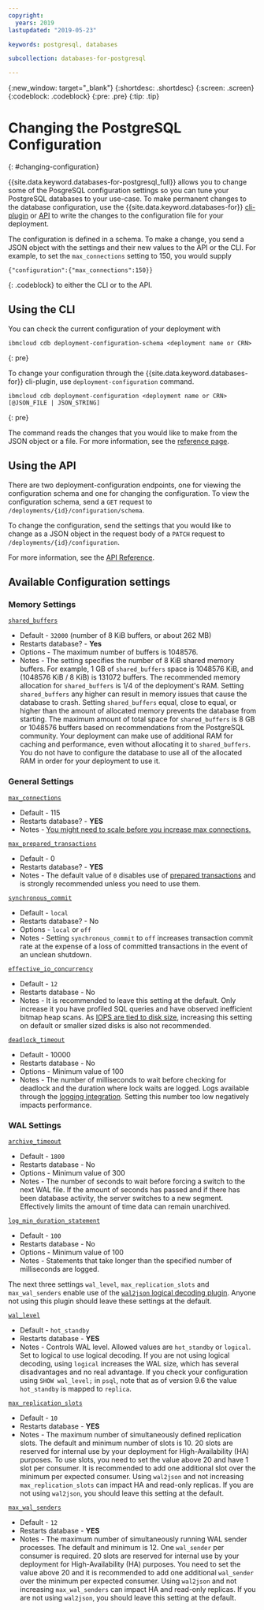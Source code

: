 ```yaml
---
copyright:
  years: 2019
lastupdated: "2019-05-23"

keywords: postgresql, databases

subcollection: databases-for-postgresql

---
```


{:new_window: target="_blank"}
{:shortdesc: .shortdesc}
{:screen: .screen}
{:codeblock: .codeblock}
{:pre: .pre}
{:tip: .tip}

# Changing the PostgreSQL Configuration
{: #changing-configuration}

{{site.data.keyword.databases-for-postgresql_full}} allows you to change some of the PosgreSQL configuration settings so you can tune your PostgreSQL databases to your use-case. To make permanent changes to the database configuration, use the {{site.data.keyword.databases-for}} [cli-plugin](/docs/databases-cli-plugin?topic=databases-cli-plugin-cdb-reference#deployment-configuration) or [API](https://{DomainName}/apidocs/cloud-databases-api#change-your-database-configuration) to write the changes to the configuration file for your deployment.

The configuration is defined in a schema. To make a change, you send a JSON object with the settings and their new values to the API or the CLI.  For example, to set the `max_connections` setting to 150, you would supply 
```
{"configuration":{"max_connections":150}}
```
{: .codeblock}
to either the CLI or to the API.

## Using the CLI

You can check the current configuration of your deployment with 
```
ibmcloud cdb deployment-configuration-schema <deployment name or CRN>
```
{: pre}

To change your configuration through the {{site.data.keyword.databases-for}} cli-plugin, use `deployment-configuration` command. 
```
ibmcloud cdb deployment-configuration <deployment name or CRN> [@JSON_FILE | JSON_STRING]
```
{: pre}

The command reads the changes that you would like to make from the JSON object or a file. For more information, see the [reference page](/docs/databases-cli-plugin?topic=databases-cli-plugin-cdb-reference#deployment-configuration).

## Using the API

There are two deployment-configuration endpoints, one for viewing the configuration schema and one for changing the configuration. To view the configuration schema, send a `GET` request to `/deployments/{id}/configuration/schema`.

To change the configuration, send the settings that you would like to change as a JSON object in the request body of a `PATCH` request to `/deployments/{id}/configuration`.

For more information, see the [API Reference](https://cloud.ibm.com/apidocs/cloud-databases-api#change-your-database-configuration).


## Available Configuration settings

### Memory Settings

[`shared_buffers`](https://www.postgresql.org/docs/current/runtime-config-resource.html#GUC-SHARED-BUFFERS)
  - Default - `32000` (number of 8 KiB buffers, or about 262 MB) 
  - Restarts database? - **Yes**
  - Options - The maximum number of buffers is 1048576. 
  - Notes - The setting specifies the number of 8 KiB shared memory buffers. For example, 1 GB of `shared_buffers` space is 1048576 KiB, and (1048576 KiB / 8 KiB) is 131072 buffers. The recommended memory allocation for `shared_buffers` is 1/4 of the deployment's RAM. Setting `shared_buffers` any higher can result in memory issues that cause the database to crash. Setting `shared_buffers` equal, close to equal, or higher than the amount of allocated memory prevents the database from starting. The maximum amount of total space for `shared_buffers` is 8 GB or 1048576 buffers based on recommendations from the PostgreSQL community. Your deployment can make use of additional RAM for caching and performance, even without allocating it to `shared_buffers`. You do not have to configure the database to use all of the allocated RAM in order for your deployment to use it.

### General Settings

[`max_connections`](https://www.postgresql.org/docs/current/runtime-config-connection.html#GUC-MAX-CONNECTIONS)
  - Default - 115
  - Restarts database? - **YES**
  - Notes - [You might need to scale before you increase max connections.](/docs/databases-for-postgresql?topic=databases-for-postgresql-high-availability#connection-limits)

[`max_prepared_transactions`](https://www.postgresql.org/docs/current/runtime-config-resource.html#GUC-MAX-PREPARED-TRANSACTIONS)
  - Default - 0
  - Restarts database? - **YES**
  - Notes - The default value of `0` disables use of [prepared transactions](https://www.postgresql.org/docs/current/sql-prepare-transaction.html) and is strongly recommended unless you need to use them.

[`synchronous_commit`](https://www.postgresql.org/docs/current/wal-async-commit.html)
  - Default - `local`
  - Restarts database? - No
  - Options - `local` or `off`
  - Notes - Setting `synchronous_commit` to `off` increases transaction commit rate at the expense of a loss of committed transactions in the event of an unclean shutdown.

[`effective_io_concurrency`](https://www.postgresql.org/docs/current/runtime-config-resource.html#GUC-EFFECTIVE-IO-CONCURRENCY)
  - Default - `12`
  - Restarts database - No
  - Notes - It is recommended to leave this setting at the default. Only increase it you have profiled SQL queries and have observed inefficient bitmap heap scans. As [IOPS are tied to disk size](/docs/databases-for-postgresql?topic=databases-for-postgresql-high-availability#disk-iops), increasing this setting on default or smaller sized disks is also not recommended.

[`deadlock_timeout`](https://www.postgresql.org/docs/current/runtime-config-locks.html)
  - Default - 10000
  - Restarts database - No
  - Options - Minimum value of 100
  - Notes - The number of milliseconds to wait before checking for deadlock and the duration where lock waits are logged. Logs available through the [logging integration](/docs/databases-for-postgresql?topic=cloud-databases-logging). Setting this number too low negatively impacts performance.

### WAL Settings

[`archive_timeout`](https://www.postgresql.org/docs/current/runtime-config-wal.html)
  - Default - `1800`
  - Restarts database - No
  - Options - Minimum value of 300
  - Notes - The number of seconds to wait before forcing a switch to the next WAL file. If the amount of seconds has passed and if there has been database activity, the server switches to a new segment. Effectively limits the amount of time data can remain unarchived.

[`log_min_duration_statement`](https://www.postgresql.org/docs/current/runtime-config-logging.html)
  - Default - `100`
  - Restarts database - No
  - Options - Minimum value of 100
  - Notes - Statements that take longer than the specified number of milliseconds are logged.


The next three settings `wal_level`, `max_replication_slots` and `max_wal_senders` enable use of the [`wal2json` logical decoding plugin](/docs/databases-for-postgresql?topic=databases-for-postgresql-wal2json). Anyone not using this plugin should leave these settings at the default.

[`wal_level`](https://www.postgresql.org/docs/current/runtime-config-wal.html)
  - Default - `hot_standby`
  - Restarts database - **YES**
  - Notes - Controls WAL level. Allowed values are `hot_standby` or `logical`. Set to logical to use logical decoding. If you are not using logical decoding, using `logical` increases the WAL size, which has several disadvantages and no real advantage. If you check your configuration using `SHOW wal_level;` in `psql`, note that as of version 9.6 the value `hot_standby` is mapped to `replica`.

[`max_replication_slots`](https://www.postgresql.org/docs/current/runtime-config-replication.html)
  - Default - `10`
  - Restarts database - **YES**
  - Notes - The maximum number of simultaneously defined replication slots. The default and minimum number of slots is 10. 20 slots are reserved for internal use by your deployment for High-Availability (HA) purposes. To use slots, you need to set the value above 20 and have 1 slot per consumer. It is recommended to add one additional slot over the minimum per expected consumer. Using `wal2json` and not increasing `max_replication_slots` can impact HA and read-only replicas. If you are not using `wal2json`, you should leave this setting at the default.

[`max_wal_senders`](https://www.postgresql.org/docs/current/runtime-config-replication.html)
  - Default - `12`
  - Restarts database - **YES**
  - Notes - The maximum number of simultaneously running WAL sender processes. The default and minimum is 12. One `wal_sender` per consumer is required.  20 slots are reserved for internal use by your deployment for High-Availability (HA) purposes. You need to set the value above 20 and it is recommended to add one additional `wal_sender` over the minimum per expected consumer. Using `wal2json` and not increasing `max_wal_senders` can impact HA and read-only replicas. If you are not using `wal2json`, you should leave this setting at the default.


